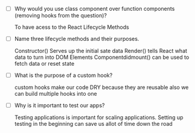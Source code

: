 - [ ] Why would you use class component over function components (removing hooks from the question)?

	To have acess to the React Lifecycle Methods

- [ ] Name three lifecycle methods and their purposes.

	Constructor() Serves up the initial sate data
	Render() tells React what data to turn into DOM Elements
	Componentdidmount() can be used to fetch data or reset state

- [ ] What is the purpose of a custom hook?

	custom hooks make our code DRY because they are reusable
	also we can build multiple hooks into one 
	
- [ ] Why is it important to test our apps?

	Testing applications is important for scaling applications. Setting up testing in the beginning can save us allot of time down the road